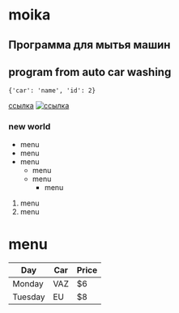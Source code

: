 # moika

## Программа для мытья машин

## program from auto car washing

``` 
{'car': 'name', 'id': 2}
```

[ссылка](http://yandex.ru)
[![ссылка](https://cdn.everypony.ru/storage/00/44/24/2016/05/17/f1b099cd15.jpg)](http://yandex.ru/)

### new world

* menu
* menu
* menu
    * menu
    * menu
        * menu
1. menu
2. menu

# menu

| Day     | Car    | Price |
| --------|---------|-------|
| Monday  | VAZ   | $6    |
| Tuesday | EU | $8    |

